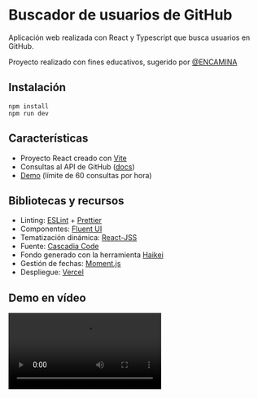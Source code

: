 # Buscador de usuarios de GitHub

Aplicación web realizada con React y Typescript que busca usuarios en GitHub.

Proyecto realizado con fines educativos, sugerido por [@ENCAMINA](https://github.com/Encamina)

## Instalación

```
npm install
npm run dev
```

## Características

- Proyecto React creado con [Vite](https://vitejs.dev/)
- Consultas al API de GitHub ([docs](https://docs.github.com/en/rest))
- [Demo](https://github-user-search-danizt.vercel.app/) (límite de 60 consultas por hora)

## Bibliotecas y recursos

- Linting: [ESLint](https://eslint.org/) + [Prettier](https://prettier.io/)
- Componentes: [Fluent UI](https://developer.microsoft.com/en-us/fluentui#/)
- Tematización dinámica: [React-JSS](https://cssinjs.org/react-jss/?v=v10.9.0)
- Fuente: [Cascadia Code](https://github.com/microsoft/cascadia-code)
- Fondo generado con la herramienta [Haikei](https://app.haikei.app/)
- Gestión de fechas: [Moment.js](https://momentjs.com/)
- Despliegue: [Vercel](https://vercel.com/)

## Demo en vídeo

![Demo](./docs/demo.mp4)
